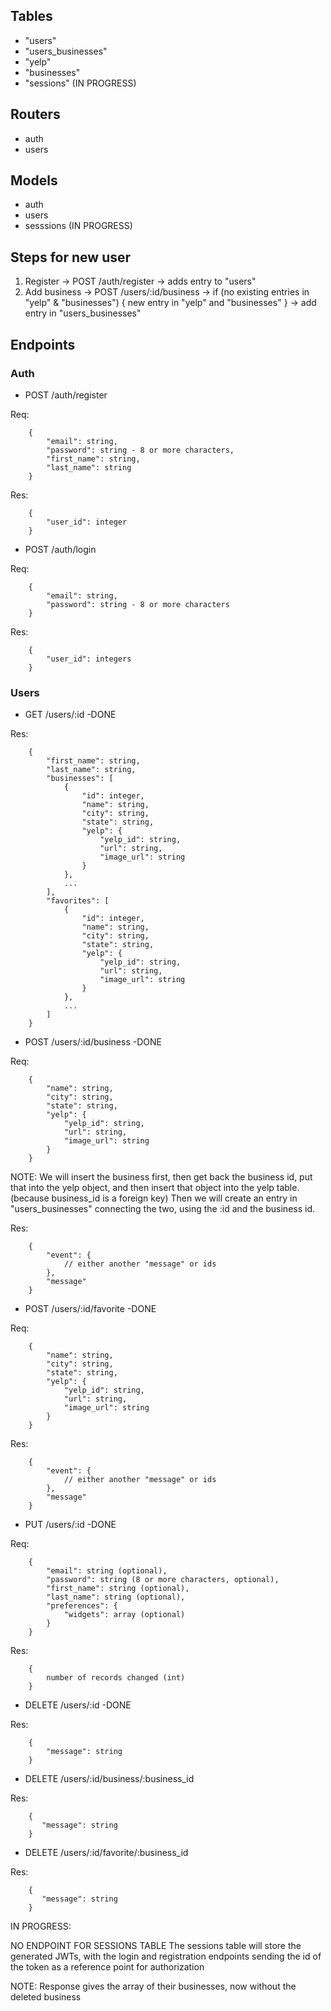 ## Tables

- "users"
- "users_businesses"
- "yelp"
- "businesses"
- "sessions" (IN PROGRESS)

## Routers

- auth
- users

## Models

- auth
- users
- sesssions (IN PROGRESS)


## Steps for new user

1. Register -> POST /auth/register -> adds entry to "users"
2. Add business -> POST /users/:id/business -> if (no existing entries in "yelp" & "businesses") { new entry in "yelp" and "businesses" } -> add entry in "users_businesses"

## Endpoints

### Auth

- POST /auth/register

Req:

```
    {
        "email": string,
        "password": string - 8 or more characters,
        "first_name": string,
        "last_name": string
    }
```

Res:

```
    {
        "user_id": integer
    }
```

- POST /auth/login

Req:

```
    {
        "email": string,
        "password": string - 8 or more characters
    }
```

Res:

```
    {
        "user_id": integers
    }
```

### Users

- GET /users/:id -DONE

Res:

```
    {
        "first_name": string,
        "last_name": string,
        "businesses": [
            {
                "id": integer,
                "name": string,
                "city": string,
                "state": string,
                "yelp": {
                    "yelp_id": string,
                    "url": string,
                    "image_url": string
                }
            },
            ...
        ],
        "favorites": [
            {
                "id": integer,
                "name": string,
                "city": string,
                "state": string,
                "yelp": {
                    "yelp_id": string,
                    "url": string,
                    "image_url": string
                }
            },
            ...
        ]
    }
```

- POST /users/:id/business -DONE

Req:

```
    {
        "name": string,
        "city": string,
        "state": string,
        "yelp": {
            "yelp_id": string,
            "url": string,
            "image_url": string
        }
    }
```

NOTE: We will insert the business first, then get back the business id, put that into the yelp object, and then insert that object into the yelp table. (because business_id is a foreign key) Then we will create an entry in "users_businesses" connecting the two, using the :id and the business id.

Res:

```
    {
        "event": {
            // either another "message" or ids
        },
        "message"
    }
```

- POST /users/:id/favorite -DONE

Req:

```
    {
        "name": string,
        "city": string,
        "state": string,
        "yelp": {
            "yelp_id": string,
            "url": string,
            "image_url": string
        }
    }
```

Res:

```
    {
        "event": {
            // either another "message" or ids
        },
        "message"
    }
```


- PUT /users/:id -DONE

Req:

```
    {
        "email": string (optional),
        "password": string (8 or more characters, optional),
        "first_name": string (optional),
        "last_name": string (optional),
        "preferences": {
            "widgets": array (optional)
        }
    }
```

Res:

```
    {
        number of records changed (int)
    }
```

- DELETE /users/:id -DONE

Res:

```
    {
        "message": string
    }

```

- DELETE /users/:id/business/:business_id

Res:

```
    {
       "message": string
    }
```

- DELETE /users/:id/favorite/:business_id

Res:

```
    {
       "message": string
    }
```

IN PROGRESS:

NO ENDPOINT FOR SESSIONS TABLE
The sessions table will store the generated JWTs, with the login and registration endpoints sending the id of the token as a reference point for authorization

NOTE: Response gives the array of their businesses, now without the deleted business
